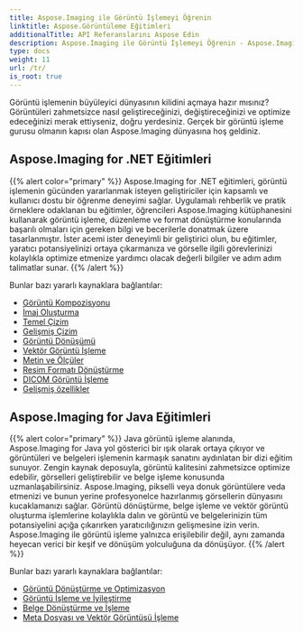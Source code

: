 ```yaml
---
title: Aspose.Imaging ile Görüntü İşlemeyi Öğrenin
linktitle: Aspose.Görüntüleme Eğitimleri
additionalTitle: API Referanslarını Aspose Edin
description: Aspose.Imaging ile Görüntü İşlemeyi Öğrenin - Aspose.Imaging ile görüntü işleme ve geliştirme sanatında ustalaşın. Bugün gelişmiş görüntü işleme dünyasına dalın.
type: docs
weight: 11
url: /tr/
is_root: true
---
```


Görüntü işlemenin büyüleyici dünyasının kilidini açmaya hazır mısınız? Görüntüleri zahmetsizce nasıl geliştireceğinizi, değiştireceğinizi ve optimize edeceğinizi merak ettiyseniz, doğru yerdesiniz. Gerçek bir görüntü işleme gurusu olmanın kapısı olan Aspose.Imaging dünyasına hoş geldiniz.

## Aspose.Imaging for .NET Eğitimleri
{{% alert color="primary" %}}
Aspose.Imaging for .NET eğitimleri, görüntü işlemenin gücünden yararlanmak isteyen geliştiriciler için kapsamlı ve kullanıcı dostu bir öğrenme deneyimi sağlar. Uygulamalı rehberlik ve pratik örneklere odaklanan bu eğitimler, öğrencileri Aspose.Imaging kütüphanesini kullanarak görüntü işleme, düzenleme ve format dönüştürme konularında başarılı olmaları için gereken bilgi ve becerilerle donatmak üzere tasarlanmıştır. İster acemi ister deneyimli bir geliştirici olun, bu eğitimler, yaratıcı potansiyelinizi ortaya çıkarmanıza ve görselle ilgili görevlerinizi kolaylıkla optimize etmenize yardımcı olacak değerli bilgiler ve adım adım talimatlar sunar.
{{% /alert %}}

Bunlar bazı yararlı kaynaklara bağlantılar:
 
- [Görüntü Kompozisyonu](./net/image-composition/)
- [İmaj Oluşturma](./net/image-creation/)
- [Temel Çizim](./net/basic-drawing/)
- [Gelişmiş Çizim](./net/advanced-drawing/)
- [Görüntü Dönüşümü](./net/image-transformation/)
- [Vektör Görüntü İşleme](./net/vector-image-processing/)
- [Metin ve Ölçüler](./net/text-and-measurements/)
- [Resim Formatı Dönüştürme](./net/image-format-conversion/)
- [DICOM Görüntü İşleme](./net/dicom-image-processing/)
- [Gelişmiş özellikler](./net/advanced-features/)


## Aspose.Imaging for Java Eğitimleri
{{% alert color="primary" %}}
Java görüntü işleme alanında, Aspose.Imaging for Java yol gösterici bir ışık olarak ortaya çıkıyor ve görüntüleri ve belgeleri işlemenin karmaşık sanatını aydınlatan bir dizi eğitim sunuyor. Zengin kaynak deposuyla, görüntü kalitesini zahmetsizce optimize edebilir, görselleri geliştirebilir ve belge işleme konusunda uzmanlaşabilirsiniz. Aspose.Imaging, pikselli veya donuk görüntülere veda etmenizi ve bunun yerine profesyonelce hazırlanmış görsellerin dünyasını kucaklamanızı sağlar. Görüntü dönüştürme, belge işleme ve vektör görüntü oluşturma işlemlerine kolaylıkla dalın ve görüntü ve belgelerinizin tüm potansiyelini açığa çıkarırken yaratıcılığınızın gelişmesine izin verin. Aspose.Imaging ile görüntü işleme yalnızca erişilebilir değil, aynı zamanda heyecan verici bir keşif ve dönüşüm yolculuğuna da dönüşüyor.
{{% /alert %}}

Bunlar bazı yararlı kaynaklara bağlantılar:
 
- [Görüntü Dönüştürme ve Optimizasyon](./java/image-conversion-and-optimization/)
- [Görüntü İşleme ve İyileştirme](./java/image-processing-and-enhancement/)
- [Belge Dönüştürme ve İşleme](./java/document-conversion-and-processing/)
- [Meta Dosyası ve Vektör Görüntüsü İşleme](./java/metafile-and-vector-image-handling/)

